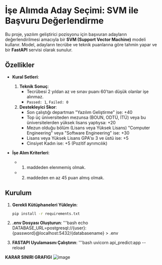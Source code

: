 ﻿# İşe Alımda Aday Seçimi: SVM ile Başvuru Değerlendirme

Bu proje, yazılım geliştirici pozisyonu için başvuran adayların değerlendirilmesi amacıyla bir **SVM (Support Vector Machine)** modeli kullanır. Model, adayların tecrübe ve teknik puanlarına göre tahmin yapar ve bir **FastAPI** servisi olarak sunulur.

## Özellikler

- **Kural Setleri**:
  1. **Teknik Sonuç**:
     - Tecrübesi 2 yıldan az ve sınav puanı 60’tan düşük olanlar işe alınmaz.
     - `Passed: 1`, `Failed: 0`
  2. **Destekleyici Skor**:
     - Son çalıştığı departman "Yazılım Geliştirme" ise: +40
     - Top üç üniversiteden mezunsa (BOUN, ODTÜ, İTÜ) veya bu üniversitelerden yüksek lisans yaptıysa: +20
     - Mezun olduğu bölüm (Lisans veya Yüksek Lisans) "Computer Engineering" veya "Software Engineering" ise: +30
     - Lisans veya Yüksek Lisans GPA'sı 3 ve üstü ise: +5
     - Cinsiyet Kadın ise: +5 (Pozitif ayrımcılık)

- **İşe Alım Kriterleri**:
  - 1. maddeden elenmemiş olmak.
  - 2. maddeden en az 45 puan almış olmak.

## Kurulum

1. **Gerekli Kütüphaneleri Yükleyin**:
   ```bash
   pip install -r requirements.txt

2. **.env Dosyası Oluşturun**:
 '''bash
echo DATABASE_URL=postgresql://{user}:{password}@localhost:5432/{databasename} > .env

3. **FASTAPI Uyulamasını Çalıştırın**:
 '''bash
uvicorn api_predict:app --reload

**KARAR SINIRI GRAFIGI**
![image](https://github.com/user-attachments/assets/fef913fc-3c52-449c-a915-ce5c38854e96)


